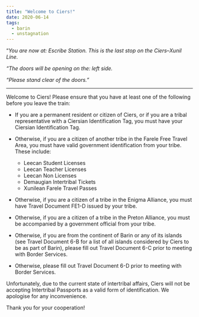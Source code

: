 ```yaml
---
title: "Welcome to Ciers!"
date: 2020-06-14
tags:
  - barin
  - unstagnation
---
```


“_You are now at: Escribe Station. This is the last stop on the Ciers–Xunil Line._

_“The doors will be opening on the: left side._

_“Please stand clear of the doors.”_

<!-- more -->

---

Welcome to Ciers! Please ensure that you have at least one of the following before you leave the train:

- If you are a permanent resident or citizen of Ciers, or if you are a tribal representative with a Ciersian Identification Tag, you must have your Ciersian Identification Tag.

- Otherwise, if you are a citizen of another tribe in the Farele Free Travel Area, you must have valid government identification from your tribe. These include:

  - Leecan Student Licenses
  - Leecan Teacher Licenses
  - Leecan Non Licenses
  - Demaugian Intertribal Tickets
  - Xunilean Farele Travel Passes

- Otherwise, if you are a citizen of a tribe in the Enigma Alliance, you must have Travel Document FE1-D issued by your tribe.

- Otherwise, if you are a citizen of a tribe in the Preton Alliance, you must be accompanied by a government official from your tribe.

- Otherwise, if you are from the continent of Barin or any of its islands (see Travel Document 6-B for a list of all islands considered by Ciers to be as part of Barin), please fill out Travel Document 6-C prior to meeting with Border Services.

- Otherwise, please fill out Travel Document 6-D prior to meeting with Border Services.

Unfortunately, due to the current state of intertribal affairs, Ciers will not be accepting Intertribal Passports as a valid form of identification. We apologise for any inconvenience.

Thank you for your cooperation!
